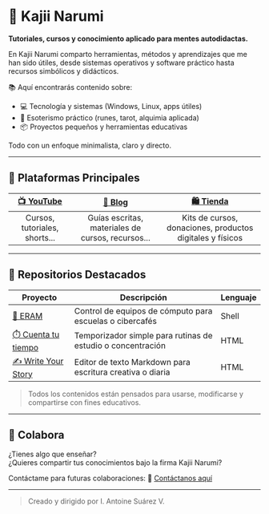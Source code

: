 # 🌙 Kajii Narumi

**Tutoriales, cursos y conocimiento aplicado para mentes autodidactas.**

En Kajii Narumi comparto herramientas, métodos y aprendizajes que me han sido útiles, desde sistemas operativos y software práctico hasta recursos simbólicos y didácticos.

📚 Aquí encontrarás contenido sobre:

- 💻 Tecnología y sistemas (Windows, Linux, apps útiles)  
- 🔮 Esoterismo práctico (runes, tarot, alquimia aplicada)  
- 📦 Proyectos pequeños y herramientas educativas

Todo con un enfoque minimalista, claro y directo.


---

## 📌 Plataformas Principales

| [📺 YouTube](https://youtube.com/@kajiinarumi) | [📝 Blog](https://blog.kajiinarumi.com) | [🛍️ Tienda](https://kajiinarumi.com) |
|:---------------------------------------------:|:---------------------------------------:|:------------------------------------:|
| Cursos, tutoriales, shorts...    | Guías escritas, materiales de cursos, recursos... | Kits de cursos, donaciones, productos digitales y físicos |

---

## 📂 Repositorios Destacados

| Proyecto                          | Descripción                                                             | Lenguaje      |
|----------------------------------|-------------------------------------------------------------------------|---------------|
| [📘 ERAM](https://kajiinarumi.github.io/ERAM/)              | Control de equipos de cómputo para escuelas o cibercafés               | Shell         |
| [⏱️ Cuenta tu tiempo](https://kajiinarumi.github.io/Cuenta-tu-tiempo/) | Temporizador simple para rutinas de estudio o concentración            | HTML          |
| [✍️ Write Your Story](https://kajiinarumi.github.io/write-your-story/) | Editor de texto Markdown para escritura creativa o diaria                       | HTML          |


> Todos los contenidos están pensados para usarse, modificarse y compartirse con fines educativos.

---

## 🤝 Colabora

¿Tienes algo que enseñar?  
¿Quieres compartir tus conocimientos bajo la firma Kajii Narumi?

Contáctame para futuras colaboraciones:
📧 [Contáctanos aquí](https://kajiinarumi.com/contact)

---

> Creado y dirigido por I. Antoine Suárez V.
